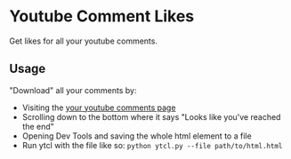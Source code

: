 # Youtube Comment Likes

Get likes for all your youtube comments.

## Usage

"Download" all your comments by:
- Visiting the [your youtube comments page](https://myactivity.google.com/page?hl=en&utm_medium=web&utm_source=youtube&pli=1&page=youtube_comments)
- Scrolling down to the bottom where it says "Looks like you've reached the end"
- Opening Dev Tools and saving the whole html element to a file
- Run ytcl with the file like so: `python ytcl.py --file path/to/html.html`
